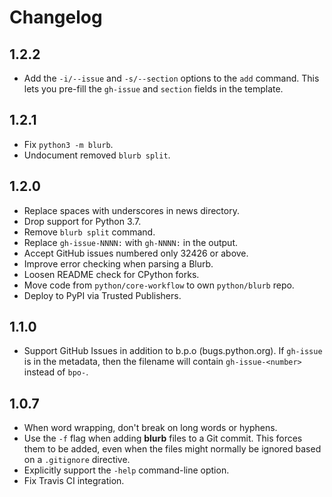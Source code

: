 # Changelog

## 1.2.2

- Add the `-i/--issue` and `-s/--section` options to the `add` command.
  This lets you pre-fill the `gh-issue` and `section` fields in the template.

## 1.2.1

- Fix `python3 -m blurb`.
- Undocument removed `blurb split`.

## 1.2.0

- Replace spaces with underscores in news directory.
- Drop support for Python 3.7.
- Remove `blurb split` command.
- Replace `gh-issue-NNNN:` with `gh-NNNN:` in the output.
- Accept GitHub issues numbered only 32426 or above.
- Improve error checking when parsing a Blurb.
- Loosen README check for CPython forks.
- Move code from `python/core-workflow` to own `python/blurb` repo.
- Deploy to PyPI via Trusted Publishers.

## 1.1.0

- Support GitHub Issues in addition to b.p.o (bugs.python.org).
  If `gh-issue` is in the metadata, then the filename will contain
  `gh-issue-<number>` instead of `bpo-`.

## 1.0.7

- When word wrapping, don't break on long words or hyphens.
- Use the `-f` flag when adding **blurb** files to a Git
  commit.  This forces them to be added, even when the files
  might normally be ignored based on a `.gitignore` directive.
- Explicitly support the `-help` command-line option.
- Fix Travis CI integration.
